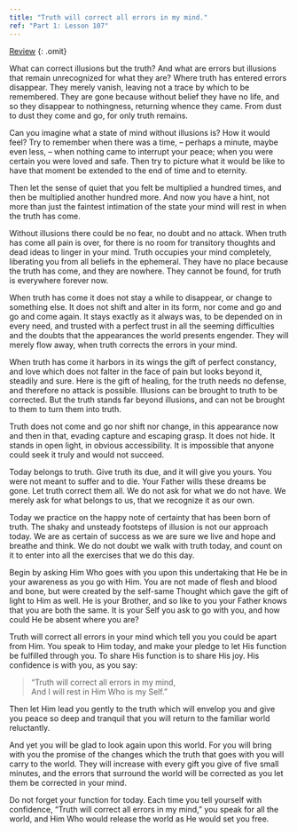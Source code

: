 ```yaml
---
title: "Truth will correct all errors in my mind."
ref: "Part 1: Lesson 107"
---
```


<a class="hide-review" href="/acim/workbook/l119/#l107">Review</a>
{: .omit}

What can correct illusions but the truth? And what are errors but
illusions that remain unrecognized for what they are? Where truth has
entered errors disappear. They merely vanish, leaving not a trace by
which to be remembered. They are gone because without belief they have
no life, and so they disappear to nothingness, returning whence they
came. From dust to dust they come and go, for only truth remains.

Can you imagine what a state of mind without illusions is? How it would
feel? Try to remember when there was a time, – perhaps a minute, maybe
even less, – when nothing came to interrupt your peace; when you were
certain you were loved and safe. Then try to picture what it would be
like to have that moment be extended to the end of time and to eternity.

Then let the sense of quiet that you felt be multiplied a hundred times,
and then be multiplied another hundred more. And now you have a hint,
not more than just the faintest intimation of the state your mind will
rest in when the truth has come.

Without illusions there could be no fear, no doubt and no attack. When
truth has come all pain is over, for there is no room for transitory
thoughts and dead ideas to linger in your mind. Truth occupies your mind
completely, liberating you from all beliefs in the ephemeral. They have
no place because the truth has come, and they are nowhere. They cannot
be found, for truth is everywhere forever now.

When truth has come it does not stay a while to disappear, or change to
something else. It does not shift and alter in its form, nor come and go
and go and come again. It stays exactly as it always was, to be depended
on in every need, and trusted with a perfect trust in all the seeming
difficulties and the doubts that the appearances the world presents
engender. They will merely flow away, when truth corrects the errors in
your mind.

When truth has come it harbors in its wings the gift of perfect
constancy, and love which does not falter in the face of pain but looks
beyond it, steadily and sure. Here is the gift of healing, for the truth
needs no defense, and therefore no attack is possible. Illusions can be
brought to truth to be corrected. But the truth stands far beyond
illusions, and can not be brought to them to turn them into truth.

Truth does not come and go nor shift nor change, in this appearance now
and then in that, evading capture and escaping grasp. It does not hide.
It stands in open light, in obvious accessibility. It is impossible that
anyone could seek it truly and would not succeed.

Today belongs to truth. Give truth its due, and it will give you yours.
You were not meant to suffer and to die. Your Father wills these dreams
be gone. Let truth correct them all. We do not ask for what we do not
have. We merely ask for what belongs to us, that we recognize it as our
own.

Today we practice on the happy note of certainty that has been born of
truth. The shaky and unsteady footsteps of illusion is not our approach
today. We are as certain of success as we are sure we live and hope and
breathe and think. We do not doubt we walk with truth today, and count
on it to enter into all the exercises that we do this day.

Begin by asking Him Who goes with you upon this undertaking that He be
in your awareness as you go with Him. You are not made of flesh and blood
and bone, but were created by the self-same Thought which gave the gift
of light to Him as well. He is your Brother, and so like to you your
Father knows that you are both the same. It is your Self you ask to go
with you, and how could He be absent where you are?

Truth will correct all errors in your mind which tell you you could be
apart from Him. You speak to Him today, and make your pledge to let His
function be fulfilled through you. To share His function is to share His
joy. His confidence is with you, as you say:

> “Truth will correct all errors in my mind,<br/>
> And I will rest in Him Who is my Self.”

Then let Him lead you gently to the truth which will envelop you and
give you peace so deep and tranquil that you will return to the familiar
world reluctantly.

And yet you will be glad to look again upon this world. For you will
bring with you the promise of the changes which the truth that
goes with you will carry to the world. They will increase with every
gift you give of five small minutes, and the errors that surround the
world will be corrected as you let them be corrected in your mind.

Do not forget your function for today. Each time you tell yourself with
confidence, “Truth will correct all errors in my mind,” you speak for
all the world, and Him Who would release the world as He would set you
free.

